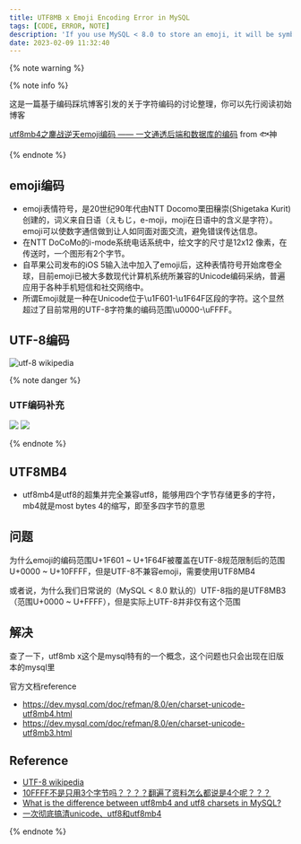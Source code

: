 ```yaml
---
title: UTF8MB x Emoji Encoding Error in MySQL
tags: [CODE, ERROR, NOTE]
description: 'If you use MySQL < 8.0 to store an emoji, it will be symbolized as "?"<br>This is an archive during discussing utf encoding based on a blog<br>http://forimoc.me/blog/36'
date: 2023-02-09 11:32:40
---
```


{% note warning %}

{% note info %}

这是一篇基于编码踩坑博客引发的关于字符编码的讨论整理，你可以先行阅读初始博客

[utf8mb4之鏖战逆天emoji编码 —— 一文通透后端和数据库的编码](http://forimoc.me/blog/36) from 🐟神

{% endnote %}

## emoji编码

* emoji表情符号，是20世纪90年代由NTT Docomo栗田穣崇(Shigetaka Kurit)创建的，词义来自日语（えもじ，e-moji，moji在日语中的含义是字符）。emoji可以使数字通信做到让人如同面对面交流，避免错误传达信息。
* 在NTT DoCoMo的i-mode系统电话系统中，绘文字的尺寸是12x12 像素，在传送时，一个图形有2个字节。
* 自苹果公司发布的iOS 5输入法中加入了emoji后，这种表情符号开始席卷全球，目前emoji已被大多数现代计算机系统所兼容的Unicode编码采纳，普遍应用于各种手机短信和社交网络中。
* 所谓Emoji就是一种在Unicode位于\u1F601-\u1F64F区段的字符。这个显然超过了目前常用的UTF-8字符集的编码范围\u0000-\uFFFF。

## UTF-8编码

![utf-8 wikipedia](https://augists-upic.oss-cn-qingdao.aliyuncs.com/uPic/AEEA064BB83CE89C9775A20C1D6A79CA.png)

{% note danger %}

### UTF编码补充

![](https://augists-upic.oss-cn-qingdao.aliyuncs.com/uPic/1B7F7236282723A1D3505834BC930363.png)
![](https://augists-upic.oss-cn-qingdao.aliyuncs.com/uPic/9B9CB57BCC5FFF69B47995820EFDE376.png)

{% endnote %}

## UTF8MB4

* utf8mb4是utf8的超集并完全兼容utf8，能够用四个字节存储更多的字符，mb4就是most bytes 4的缩写，即至多四字节的意思

## 问题

为什么emoji的编码范围U+1F601 ~ U+1F64F被覆盖在UTF-8规范限制后的范围U+0000 ~ U+10FFFF，但是UTF-8不兼容emoji，需要使用UTF8MB4

或者说，为什么我们日常说的（MySQL < 8.0 默认的）UTF-8指的是UTF8MB3（范围U+0000 ~ U+FFFF），但是实际上UTF-8并非仅有这个范围

## 解决

查了一下，utf8mb x这个是mysql特有的一个概念，这个问题也只会出现在旧版本的mysql里

官方文档reference

* https://dev.mysql.com/doc/refman/8.0/en/charset-unicode-utf8mb4.html
* https://dev.mysql.com/doc/refman/8.0/en/charset-unicode-utf8mb3.html

## Reference

* [UTF-8 wikipedia](https://zh.wikipedia.org/wiki/UTF-8)
* [10FFFF不是只用3个字节吗？？？？翻遍了资料怎么都说是4个呢？？？](https://q.cnblogs.com/q/96864/)
* [What is the difference between utf8mb4 and utf8 charsets in MySQL?](https://stackoverflow.com/questions/30074492/what-is-the-difference-between-utf8mb4-and-utf8-charsets-in-mysql#30074553)
* [一次彻底搞清unicode、utf8和utf8mb4](https://segmentfault.com/a/1190000039294107)


{% endnote %}

